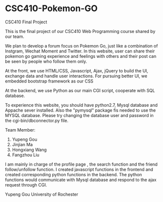 # CSC410-Pokemon-GO
CSC410 Final Project

This is the final project of our CSC410 Web Programming course shared by our team.

We plan to develop a forum focus on Pokemon Go, just like a combination of Instgram, Wechat Moment and Twitter.
In this website, user can share their pokemon go gaming experience and feelings with others and their post can be seen by people
who follow them only.

At the front, we use HTML/CSS, Javascript, Ajax, jQuery to build the UI, exchange data and handle user interactions.
For pursuing better UI, we embedded bootstrap framework as our CSS

At the backend, we use Python as our main CGI script, cooperate with SQL database.

To experience this website, you should have python2.7, Mysql database and Appache sever installed.
Also the "pymysql" package fis needed to use the MYSQL database.
Please try changing the database user and password in the cgi-bin/dbconnector.py file.


Team Member:

1. Yupeng Gou
2. Jinjian Ma
3. Hongxiang Wang
4. Fangzhou Liu

I am mainly in charge of the profile page , the search function and the friend follow/unfollow function. I created javascript functions in the frontend and created corresponding python functions in the backend. The python functions would communicate with Mysql database and respond to the ajax request through CGI.

Yupeng Gou
University of Rochester





